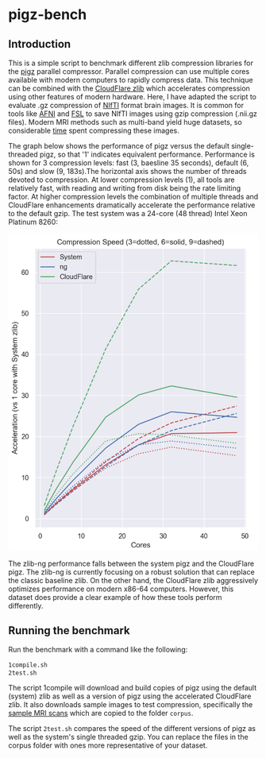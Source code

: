 # pigz-bench

## Introduction

This is a simple script to benchmark different zlib compression libraries for the [pigz](https://zlib.net/pigz/) parallel compressor. Parallel compression can use multiple cores available with modern computers to rapidly compress data. This technique can be combined with the [CloudFlare zlib](https://github.com/cloudflare/zlib) which accelerates compression using other features of modern hardware. Here, I have adapted the script to evaluate .gz compression of [NIfTI](https://nifti.nimh.nih.gov/) format brain images. It is common for tools like [AFNI](https://afni.nimh.nih.gov/) and [FSL](https://fsl.fmrib.ox.ac.uk/fsl/fslwiki) to save NIfTI images using gzip compression (.nii.gz files).  Modern MRI methods such as multi-band yield huge datasets, so considerable [time](https://github.com/rordenlab/niimath) spent compressing these images.   

The  graph below shows the performance of pigz versus the default single-threaded pigz, so that '1' indicates equivalent performance. Performance is shown for 3 compression levels: fast (3, baesline 35 seconds), default (6, 50s) and slow (9, 183s).The horizontal axis shows the number of threads devoted to compression. At lower compression levels (1), all tools are relatively fast, with reading and writing from disk being the rate limiting factor. At higher compression levels the combination of multiple threads and CloudFlare enhancements dramatically accelerate the performance relative to the default gzip. The test system was a 24-core (48 thread) Intel Xeon Platinum 8260:

![alt tag](https://github.com/neurolabusc/pigz-bench/blob/master/pigz.png)

The zlib-ng performance falls between the system pigz and the CloudFlare pigz. The zlib-ng is currently focusing on a robust solution that can replace the classic baseline zlib. On the other hand, the CloudFlare zlib aggressively optimizes performance on modern x86-64 computers. However, this dataset does provide a clear example of how these tools perform differently.

## Running the benchmark

Run the benchmark with a command like the following:

```
1compile.sh
2test.sh 
```

The script 1compile will download and build copies of pigz using the default (system) zlib as well as a version of pigz using the accelerated CloudFlare zlib. It also downloads sample images to test compression, specifically the [sample MRI scans](https://github.com/neurolabusc/zlib-bench) which are copied to the folder `corpus`. 

The script `2test.sh` compares the speed of the different versions of pigz as well as the system's single threaded gzip. You can replace the files in the corpus folder with ones more representative of your dataset.

